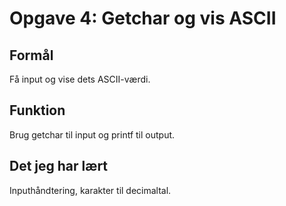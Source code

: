 # Opgave 4: Getchar og vis ASCII

## Formål
Få input og vise dets ASCII-værdi.

## Funktion
Brug getchar til input og printf til output.

## Det jeg har lært
Inputhåndtering, karakter til decimaltal.
